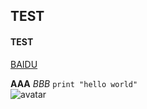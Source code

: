 ## TEST
#### TEST

[BAIDU](http://www.baidu.com)

**AAA**
_BBB_
`print "hello world"`  
![avatar](S`UFLA4UZ@8VB8]7}CM2`T6.png)
